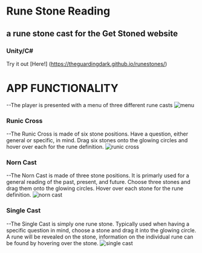 
# Rune Stone Reading
## a rune stone cast for the Get Stoned website
### Unity/C#

Try it out [Here!] (https://theguardingdark.github.io/runestones/)


APP FUNCTIONALITY
=====================
--The player is presented with a menu of three different rune casts
![menu](https://i.postimg.cc/K8bqfsj3/menu.png)

### Runic Cross
--The Runic Cross is made of six stone positions. Have a question, either general or specific, in mind. Drag six stones onto the glowing circles and hover over each for the rune definition.
![runic cross](https://i.postimg.cc/KjXrzRg3/cross.jpg)

### Norn Cast
--The Norn Cast is made of three stone positions. It is primarly used for a general reading of the past, present, and future. Choose three stones and drag them onto the glowing circles. Hover over each stone for the rune definition.
![norn cast](https://i.postimg.cc/zXCpyS7z/norn.jpg)

### Single Cast
--The Single Cast is simply one rune stone. Typically used when having a specific question in mind, choose a stone and drag it into the glowing circle. A rune will be revealed on the stone, information on the individual rune can be found by hovering over the stone.
![single cast](https://i.postimg.cc/nh1dPY9R/single.png)
